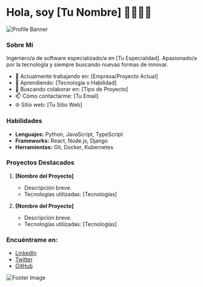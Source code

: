 # Hola, soy [Tu Nombre] 👨‍💻👩‍💻

![Profile Banner](https://example.com/tu-imagen-de-banner.jpg)

### Sobre Mí

Ingeniero/a de software especializado/a en [Tu Especialidad]. Apasionado/a por la tecnología y siempre buscando nuevas formas de innovar.

- 🔭 Actualmente trabajando en: [Empresa/Proyecto Actual]
- 🌱 Aprendiendo: [Tecnología o Habilidad]
- 👯 Buscando colaborar en: [Tipo de Proyecto]
- 📫 Cómo contactarme: [Tu Email]
- 🌐 Sitio web: [Tu Sitio Web]

### Habilidades

- **Lenguajes:** Python, JavaScript, TypeScript
- **Frameworks:** React, Node.js, Django
- **Herramientas:** Git, Docker, Kubernetes

### Proyectos Destacados

1. **[Nombre del Proyecto]**
   - Descripción breve.
   - Tecnologías utilizadas: [Tecnologías]

2. **[Nombre del Proyecto]**
   - Descripción breve.
   - Tecnologías utilizadas: [Tecnologías]

### Encuéntrame en:

- [LinkedIn](https://linkedin.com/in/tu-usuario)
- [Twitter](https://twitter.com/tu-usuario)
- [GitHub](https://github.com/tu-usuario)

![Footer Image](https://example.com/tu-imagen-de-footer.jpg)
